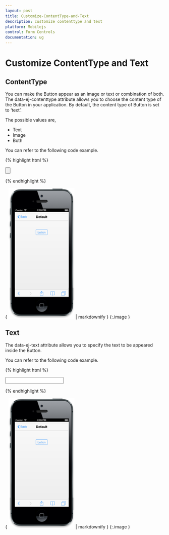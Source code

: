 ```yaml
---
layout: post
title: Customize-ContentType-and-Text
description: customize contenttype and text
platform: Mobilejs
control: Form Controls
documentation: ug
---
```


# Customize ContentType and Text

## ContentType

You can make the Button appear as an image or text or combination of both. The data-ej-contenttype attribute allows you to choose the content type of the Button in your application. By default, the content type of Button is set to ‘text’.

The possible values are, 

* Text
* Image
* Both

You can refer to the following code example.

{% highlight html %}



  <!--specify the button content-type-->               

 <input id="sample_button" type="button" data-role="ejmbutton" data-ej-text="button" data-ej-contenttype="text" />





{% endhighlight %}



{ ![C:/Users/deepal/AppData/Local/Temp/SNAGHTML1022c115.PNG](Customize-ContentType-and-Text_images/Customize-ContentType-and-Text_img1.png) | markdownify }
{:.image }


## Text

The data-ej-text attribute allows you to specify the text to be appeared inside the Button. 

You can refer to the following code example.

{% highlight html %}



<!-- Set the button text-->



<input id="sample_button" data-role="ejmbutton" data-ej-text="button" />





{% endhighlight %}



{ ![C:/Users/deepal/AppData/Local/Temp/SNAGHTML1022c115.PNG](Customize-ContentType-and-Text_images/Customize-ContentType-and-Text_img2.png) | markdownify }
{:.image }


